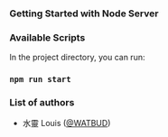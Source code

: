 ### Getting Started with Node Server

### Available Scripts

In the project directory, you can run:

### `npm run start`

### List of authors
- 水靈 Louis ([@WATBUD](https://github.com/WATBUD))
